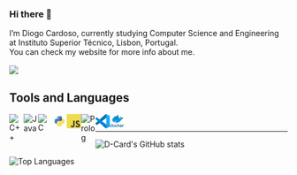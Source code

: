 ### Hi there 👋

I’m Diogo Cardoso, currently studying Computer Science and Engineering at Instituto Superior Técnico, Lisbon, Portugal.   
You can check my website for more info about me.

<img align="center"  width="100px" src="https://media.tenor.com/images/d177259c992b3b9e004fffeb733b5e16/tenor.gif" />

  
## Tools and Languages
[<img align="left" alt="C++" width="26px" src="https://i.imgur.com/GInMcT8.png" />][github]
[<img align="left" alt="Java" width="26px" src="https://i.imgur.com/EtkZSir.png" />][github]
[<img align="left" alt="C" width="26px" src="https://i.imgur.com/VQAVKuX.png" />][github]
[<img align="left" alt="Python" width="26px" src="https://raw.githubusercontent.com/github/explore/80688e429a7d4ef2fca1e82350fe8e3517d3494d/topics/python/python.png" />][github]
[<img align="left" alt="JavaScript" width="26px" src="https://raw.githubusercontent.com/github/explore/80688e429a7d4ef2fca1e82350fe8e3517d3494d/topics/javascript/javascript.png" />][github]
[<img align="left" alt="Prolog" width="26px" src="https://i.imgur.com/lrYuOkH.png" />][github]
[<img align="left" alt="Visual Studio Code" width="26px" src="https://raw.githubusercontent.com/github/explore/80688e429a7d4ef2fca1e82350fe8e3517d3494d/topics/visual-studio-code/visual-studio-code.png" />][github]
[<img align="left" alt="Docker" width="26px" src="https://raw.githubusercontent.com/github/explore/80688e429a7d4ef2fca1e82350fe8e3517d3494d/topics/docker/docker.png" />][github]

<br />

---
![D-Card's GitHub stats](https://github-readme-stats.vercel.app/api?username=D-Card&show_icons=true&theme=dark)

![Top Languages](https://github-readme-stats-git-master-rstaa-rickstaa.vercel.app/api/top-langs/?username=D-Card&layout=compact&show_icons=true&langs_count=10&theme=dark&role=OWNER,ORGANIZATION_MEMBER)

[github]: https://github.com/D-Card
 
